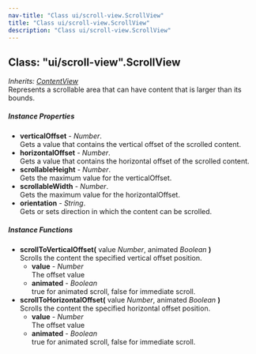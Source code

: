 ```yaml
---
nav-title: "Class ui/scroll-view.ScrollView"
title: "Class ui/scroll-view.ScrollView"
description: "Class ui/scroll-view.ScrollView"
---
```

## Class: "ui/scroll-view".ScrollView  
_Inherits:_ [_ContentView_](../../ui/content-view/ContentView.md)  
Represents a scrollable area that can have content that is larger than its bounds.

##### Instance Properties
 - **verticalOffset** - _Number_.    
  Gets a value that contains the vertical offset of the scrolled content.
 - **horizontalOffset** - _Number_.    
  Gets a value that contains the horizontal offset of the scrolled content.
 - **scrollableHeight** - _Number_.    
  Gets the maximum value for the verticalOffset.
 - **scrollableWidth** - _Number_.    
  Gets the maximum value for the horizontalOffset.
 - **orientation** - _String_.    
  Gets or sets direction in which the content can be scrolled.

##### Instance Functions
 - **scrollToVerticalOffset(** value _Number_, animated _Boolean_ **)**  
     Scrolls the content the specified vertical offset position.
   - **value** - _Number_  
     The offset value
   - **animated** - _Boolean_  
     true for animated scroll, false for immediate scroll.
 - **scrollToHorizontalOffset(** value _Number_, animated _Boolean_ **)**  
     Scrolls the content the specified horizontal offset position.
   - **value** - _Number_  
     The offset value
   - **animated** - _Boolean_  
     true for animated scroll, false for immediate scroll.